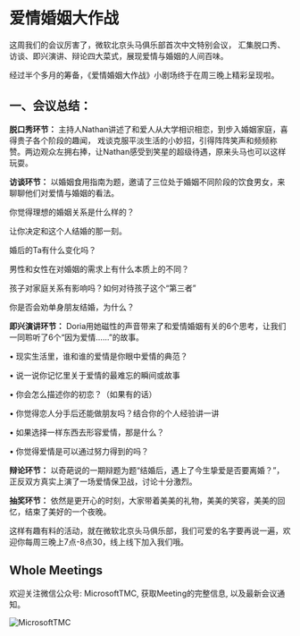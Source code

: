 # 爱情婚姻大作战

这周我们的会议厉害了，微软北京头马俱乐部首次中文特别会议，
汇集脱口秀、访谈、即兴演讲、辩论四大菜式，展现爱情与婚姻的人间百味。

经过半个多月的筹备，《爱情婚姻大作战》小剧场终于在周三晚上精彩呈现啦。

## 一、会议总结：

**脱口秀环节：** 主持人Nathan讲述了和爱人从大学相识相恋，到步入婚姻家庭，喜得贵子各个阶段的趣闻，
戏谈克服平淡生活的小妙招，引得阵阵笑声和频频称赞。两边观众左拥右捧，让Nathan感受到笑星的超级待遇，原来头马也可以这样玩耍。

**访谈环节：** 以婚姻食用指南为题，邀请了三位处于婚姻不同阶段的饮食男女，来聊聊他们对爱情与婚姻的看法。

你觉得理想的婚姻关系是什么样的？

让你决定和这个人结婚的那一刻。

婚后的Ta有什么变化吗？

男性和女性在对婚姻的需求上有什么本质上的不同？

孩子对家庭关系有影响吗？如何对待孩子这个“第三者”

你是否会劝单身朋友结婚，为什么？

**即兴演讲环节：** Doria用她磁性的声音带来了和爱情婚姻有关的6个思考，让我们一同聆听了6个“因为爱情……”的故事。

•	现实生活里，谁和谁的爱情是你眼中爱情的典范？

•	说一说你记忆里关于爱情的最难忘的瞬间或故事

•	你会怎么描述你的初恋？（如果有的话）

•	你觉得恋人分手后还能做朋友吗？结合你的个人经验讲一讲

•	如果选择一样东西去形容爱情，那是什么？

•	你觉得爱情是可以通过努力得到的吗？

**辩论环节：** 以奇葩说的一期辩题为题“结婚后，遇上了今生挚爱是否要离婚？”，正反双方真实上演了一场爱情保卫战，讨论十分激烈。

**抽奖环节：** 依然是更开心的时刻，大家带着美美的礼物，美美的笑容，美美的回忆，结束了美好的一个夜晚。

这样有趣有料的活动，就在微软北京头马俱乐部，我们可爱的名字要再说一遍，欢迎你每周三晚上7点-8点30，线上线下加入我们哦。

## Whole Meetings
欢迎关注微信公众号: MicrosoftTMC, 获取Meeting的完整信息, 以及最新会议通知。

![MicrosoftTMC](https://user-images.githubusercontent.com/24701101/175764679-8d840fe7-b47c-4bf5-a031-c9b39fdaac66.png)
